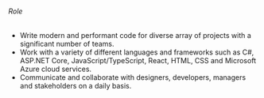 ###### Role
* Write modern and performant code for diverse array of projects
with a significant number of teams.
* Work with a variety of different languages and frameworks such as
C#, ASP.NET Core, JavaScript/TypeScript, React, HTML, CSS and
Microsoft Azure cloud services.
* Communicate and collaborate with designers, developers,
managers and stakeholders on a daily basis.